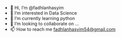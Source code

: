 - 👋 Hi, I’m @fadhlanhasyim
- 👀 I’m interested in Data Science
- 🌱 I’m currently learning python
- 💞️ I’m looking to collaborate on ...
- 📫 How to reach me fadhlanhasyim54@gmail.com

<!---
fadhlanhasyim/fadhlanhasyim is a ✨ special ✨ repository because its `README.md` (this file) appears on your GitHub profile.
You can click the Preview link to take a look at your changes.
--->
